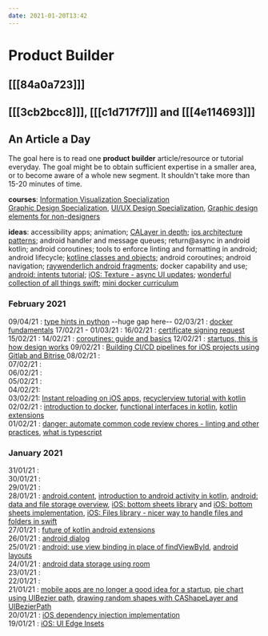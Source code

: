 ```yaml
---
date: 2021-01-20T13:42
---
```


# Product Builder

## [[[84a0a723]]]

## [[[3cb2bcc8]]], [[[c1d717f7]]] and [[[4e114693]]]



## An Article a Day
The goal here is to read one **product builder** article/resource or tutorial everyday. The goal might be to obtain sufficient expertise in a smaller area, or to become aware of a whole new segment. It shouldn't take more than 15-20 minutes of time.

**courses**:
[Information Visualization Specialization](https://www.coursera.org/specializations/information-visualization)  
[Graphic Design Specialization](https://www.coursera.org/specializations/graphic-design#courses), [UI/UX Design Specialization](https://www.coursera.org/specializations/ui-ux-design), [Graphic design elements for non-designers](https://www.coursera.org/specializations/graphic-design-elements-non-designers)

**ideas**: accessibility apps; animation; [CALayer in depth](https://www.calayer.com/core-animation/2016/05/22/cashapelayer-in-depth.html); [ios architecture patterns](https://medium.com/ios-os-x-development/ios-architecture-patterns-ecba4c38de52); android handler and message queues; return@async in android kotlin; android coroutines; tools to enforce linting and formatting in android; android lifecycle; [kotline classes and objects](https://kotlinlang.org/docs/reference/classes.html); android coroutines;  android navigation; [raywenderlich android fragments](https://www.raywenderlich.com/1364094-android-fragments-tutorial-an-introduction-with-kotlin); docker capability and use; [android: intents tutorial](https://www.raywenderlich.com/?p=160019); [iOS: Texture -  async UI updates](https://github.com/texturegroup/texture/); [wonderful collection of all things swift](https://www.pointfree.co/); [mini docker curriculum](https://docker-curriculum.com/)


### February 2021

09/04/21 : [type hints in python](https://towardsdatascience.com/how-to-make-python-statically-typed-the-essential-guide-e087cf4fa400)
--huge gap here--
02/03/21 : [docker fundamentals](https://dev.to/skaytech/docker-fundamentals-2ibi)
17/02/21 - 01/03/21 : 
16/02/21 : [certificate signing request](http://shashikantjagtap.net/ios-code-signing-2-certificate-signing-requests/)
15/02/21 : 
14/02/21 : [coroutines: guide and basics](https://kotlinlang.org/docs/coroutines-guide.html)
12/02/21 : [startups, this is how design works](https://startupsthisishowdesignworks.com/)
09/02/21 : [Building CI/CD pipelines for iOS projects using Gitlab and Bitrise
](https://medium.com/tumiya/building-ci-cd-pipelines-for-ios-projects-using-gitlab-and-bitrise-b4f895e0375e)
08/02/21 :   
07/02/21 :  
06/02/21 :   
05/02/21 :   
04/02/21:  
03/02/21: [Instant reloading on iOS apps](https://instagram-engineering.com/instant-feedback-in-ios-engineering-workflows-c3f6508c76c8), [recyclerview tutorial with kotlin](https://www.raywenderlich.com/1560485-android-recyclerview-tutorial-with-kotlin#toc-anchor-007)
02/02/21 : [introduction to docker](https://www.geeksforgeeks.org/introduction-to-docker/), [functional interfaces in kotlin](https://kotlinlang.org/docs/reference/fun-interfaces.html), [kotlin extensions](https://kotlinlang.org/docs/reference/extensions.html)  
01/02/21 : [danger: automate common code review chores - linting and other practices](https://danger.systems/), [what is typescript](https://artsy.github.io/blog/2019/04/05/omakase-typescript/)  

### January 2021
31/01/21 :  
30/01/21 :  
29/01/21 :  
28/01/21 : [android.content](https://developer.android.com/reference/android/content/package-summary), [introduction to android activity in kotlin](https://www.raywenderlich.com/2705552-introduction-to-android-activities-with-kotlin#toc-anchor-001), [android: data and file storage overview](https://developer.android.com/training/data-storage), [iOS: bottom sheets library](https://github.com/gordontucker/FittedSheets) and [iOS: bottom sheets implementation](https://medium.com/trendyol-tech/using-ios-bottom-sheet-61cfd29f905e), [iOS: Files library - nicer way to handle files and folders in swift](v)  
27/01/21 : [future of kotlin android extensions](https://android-developers.googleblog.com/2020/11/the-future-of-kotlin-android-extensions.html)  
26/01/21 : [android dialog](https://developer.android.com/guide/topics/ui/dialogs)  
25/01/21 : [android: use view binding in place of findViewById](https://developer.android.com/topic/libraries/view-binding), [android layouts](https://developer.android.com/guide/topics/ui/declaring-layout)  
24/01/21 : [android data storage using room](https://developer.android.com/training/data-storage/room)  
23/01/21 :  
22/01/21 :   
21/01/21 : [mobile apps are no longer a good idea for a startup](v), [pie chart using UIBezier path](https://medium.com/better-programming/what-is-a-uibezierpath-in-swift-3e024af92e3d), [drawing random shapes with CAShapeLayer and UIBezierPath](https://medium.com/flawless-app-stories/drawing-using-cashapelayer-in-ios-9a6c83de7eb2)  
20/01/21 : [iOS dependency injection implementation](https://www.raywenderlich.com/14223279-dependency-injection-tutorial-for-ios-getting-started)  
19/01/21 : [iOS: UI Edge Insets](https://medium.com/short-swift-stories/using-uiedgeinsets-to-layout-a-uibutton-44ba04dd085c)  











